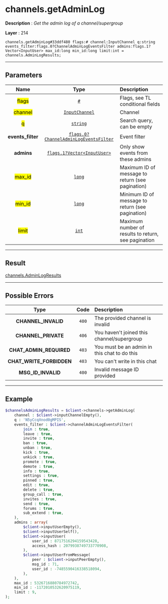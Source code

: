 # channels.getAdminLog

**Description** : *Get the admin log of a channel/supergroup*

**Layer** : 214

```tl
channels.getAdminLog#33ddf480 flags:# channel:InputChannel q:string events_filter:flags.0?ChannelAdminLogEventsFilter admins:flags.1?Vector<InputUser> max_id:long min_id:long limit:int = channels.AdminLogResults;
```

---

## Parameters

| Name | Type | Description |
| :---: | :---: | :--- |
| <mark>flags</mark> | [`#`](type/#) | Flags, see TL conditional fields |
| <mark>channel</mark> | [`InputChannel`](type/InputChannel) | Channel |
| <mark>q</mark> | [`string`](type/string) | Search query, can be empty |
| **events_filter** | [`flags.0?ChannelAdminLogEventsFilter`](type/ChannelAdminLogEventsFilter) | Event filter |
| **admins** | [`flags.1?Vector<InputUser>`](type/InputUser) | Only show events from these admins |
| <mark>max_id</mark> | [`long`](type/long) | Maximum ID of message to return (see pagination) |
| <mark>min_id</mark> | [`long`](type/long) | Minimum ID of message to return (see pagination) |
| <mark>limit</mark> | [`int`](type/int) | Maximum number of results to return, see pagination |

---

## Result

[channels.AdminLogResults](type/channels.AdminLogResults)

---

## Possible Errors

| Type | Code | Description |
| :---: | :---: | :--- |
| **CHANNEL_INVALID** | `400` | The provided channel is invalid |
| **CHANNEL_PRIVATE** | `406` | You haven't joined this channel/supergroup |
| **CHAT_ADMIN_REQUIRED** | `403` | You must be an admin in this chat to do this |
| **CHAT_WRITE_FORBIDDEN** | `403` | You can't write in this chat |
| **MSG_ID_INVALID** | `400` | Invalid message ID provided |

---

## Example

```php
$channelsAdminLogResults = $client->channels->getAdminLog(
	channel : $client->inputChannelEmpty(),
	q : 'N5yCcqXnod0gMPIS',
	events_filter : $client->channelAdminLogEventsFilter(
		join : true,
		leave : true,
		invite : true,
		ban : true,
		unban : true,
		kick : true,
		unkick : true,
		promote : true,
		demote : true,
		info : true,
		settings : true,
		pinned : true,
		edit : true,
		delete : true,
		group_call : true,
		invites : true,
		send : true,
		forums : true,
		sub_extend : true,
	),
	admins : array(
		$client->inputUserEmpty(),
		$client->inputUserSelf(),
		$client->inputUser(
			user_id : 8717516294159543428,
			access_hash : 2079938749733770908,
		),
		$client->inputUserFromMessage(
			peer : $client->inputPeerEmpty(),
			msg_id : 71,
			user_id : -7485590416338518094,
		),
	),
	max_id : 5326716880784972742,
	min_id : -1172010532620975119,
	limit : 9,
);
```